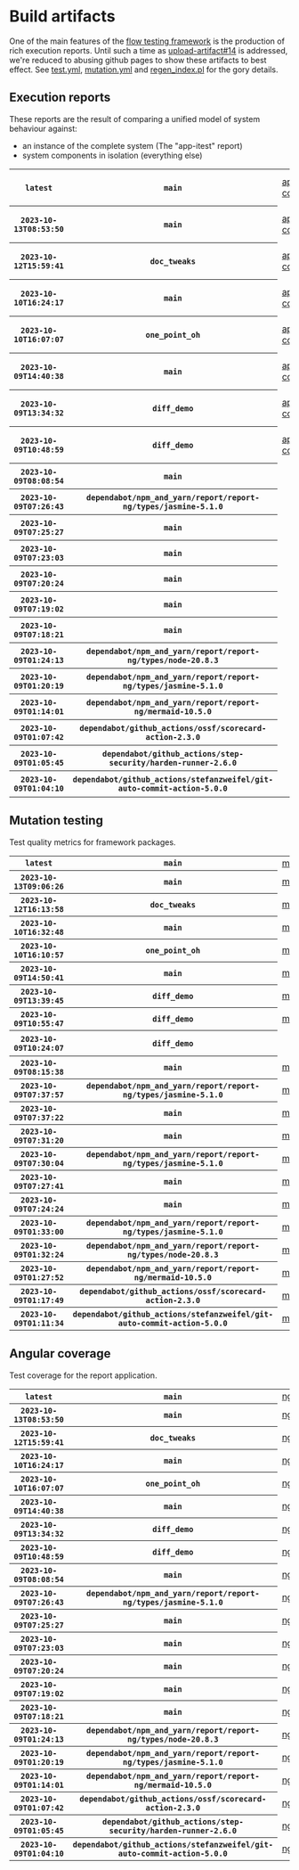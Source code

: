 # Build artifacts

One of the main features of the [flow testing framework](https://github.com/Mastercard/flow) is the production of rich execution reports.
Until such a time as [upload-artifact#14](https://github.com/actions/upload-artifact/issues/14) is addressed, we're reduced to abusing github pages to show these artifacts to best effect.
See [test.yml](https://github.com/Mastercard/flow/blob/main/.github/workflows/test.yml), [mutation.yml](https://github.com/Mastercard/flow/blob/main/.github/workflows/mutation.yml) and [regen_index.pl](https://github.com/Mastercard/flow/blob/pages/regen_index.pl) for the gory details.

## Execution reports

These reports are the result of comparing a unified model of system behaviour against:
 * an instance of the complete system (The "app-itest" report)
 * system components in isolation (everything else)

<!-- start:execution -->
<table>
	<tbody>
		<tr> <th><code>latest</code></th>
			 <th><code>main</code></th>
			<td><a href="execution/latest/app-core/target/mctf/latest/index.html">app-core</a></td>
			<td><a href="execution/latest/app-histogram/target/mctf/latest/index.html">app-histogram</a></td>
			<td><a href="execution/latest/app-itest/target/mctf/latest/index.html">app-itest</a></td>
			<td><a href="execution/latest/app-queue/target/mctf/latest/index.html">app-queue</a></td>
			<td><a href="execution/latest/app-store/target/mctf/latest/index.html">app-store</a></td>
			<td><a href="execution/latest/app-ui/target/mctf/latest/index.html">app-ui</a></td>
			<td><a href="execution/latest/app-web-ui/target/mctf/latest/index.html">app-web-ui</a></td>
			<td></td>
			<td></td>
			<td></td>
			<td></td>
			<td></td>
			<td></td>
			<td></td>
			<td></td>
		</tr>
		<tr> <th><code>2023-10-13T08:53:50</code></th>
			 <th><code>main</code></th>
			<td><a href="execution/1697187230/app-core/target/mctf/latest/index.html">app-core</a></td>
			<td><a href="execution/1697187230/app-histogram/target/mctf/latest/index.html">app-histogram</a></td>
			<td><a href="execution/1697187230/app-itest/target/mctf/latest/index.html">app-itest</a></td>
			<td><a href="execution/1697187230/app-queue/target/mctf/latest/index.html">app-queue</a></td>
			<td><a href="execution/1697187230/app-store/target/mctf/latest/index.html">app-store</a></td>
			<td><a href="execution/1697187230/app-ui/target/mctf/latest/index.html">app-ui</a></td>
			<td><a href="execution/1697187230/app-web-ui/target/mctf/latest/index.html">app-web-ui</a></td>
			<td></td>
			<td></td>
			<td></td>
			<td></td>
			<td></td>
			<td></td>
			<td></td>
			<td></td>
		</tr>
		<tr> <th><code>2023-10-12T15:59:41</code></th>
			 <th><code>doc_tweaks</code></th>
			<td><a href="execution/1697126381/app-core/target/mctf/latest/index.html">app-core</a></td>
			<td><a href="execution/1697126381/app-histogram/target/mctf/latest/index.html">app-histogram</a></td>
			<td><a href="execution/1697126381/app-itest/target/mctf/latest/index.html">app-itest</a></td>
			<td><a href="execution/1697126381/app-queue/target/mctf/latest/index.html">app-queue</a></td>
			<td><a href="execution/1697126381/app-store/target/mctf/latest/index.html">app-store</a></td>
			<td><a href="execution/1697126381/app-ui/target/mctf/latest/index.html">app-ui</a></td>
			<td><a href="execution/1697126381/app-web-ui/target/mctf/latest/index.html">app-web-ui</a></td>
			<td></td>
			<td></td>
			<td></td>
			<td></td>
			<td></td>
			<td></td>
			<td></td>
			<td></td>
		</tr>
		<tr> <th><code>2023-10-10T16:24:17</code></th>
			 <th><code>main</code></th>
			<td><a href="execution/1696955057/app-core/target/mctf/latest/index.html">app-core</a></td>
			<td><a href="execution/1696955057/app-histogram/target/mctf/latest/index.html">app-histogram</a></td>
			<td><a href="execution/1696955057/app-itest/target/mctf/latest/index.html">app-itest</a></td>
			<td><a href="execution/1696955057/app-queue/target/mctf/latest/index.html">app-queue</a></td>
			<td><a href="execution/1696955057/app-store/target/mctf/latest/index.html">app-store</a></td>
			<td><a href="execution/1696955057/app-ui/target/mctf/latest/index.html">app-ui</a></td>
			<td><a href="execution/1696955057/app-web-ui/target/mctf/latest/index.html">app-web-ui</a></td>
			<td></td>
			<td></td>
			<td></td>
			<td></td>
			<td></td>
			<td></td>
			<td></td>
			<td></td>
		</tr>
		<tr> <th><code>2023-10-10T16:07:07</code></th>
			 <th><code>one_point_oh</code></th>
			<td><a href="execution/1696954027/app-core/target/mctf/latest/index.html">app-core</a></td>
			<td><a href="execution/1696954027/app-histogram/target/mctf/latest/index.html">app-histogram</a></td>
			<td><a href="execution/1696954027/app-itest/target/mctf/latest/index.html">app-itest</a></td>
			<td><a href="execution/1696954027/app-queue/target/mctf/latest/index.html">app-queue</a></td>
			<td><a href="execution/1696954027/app-store/target/mctf/latest/index.html">app-store</a></td>
			<td><a href="execution/1696954027/app-ui/target/mctf/latest/index.html">app-ui</a></td>
			<td><a href="execution/1696954027/app-web-ui/target/mctf/latest/index.html">app-web-ui</a></td>
			<td></td>
			<td></td>
			<td></td>
			<td></td>
			<td></td>
			<td></td>
			<td></td>
			<td></td>
		</tr>
		<tr> <th><code>2023-10-09T14:40:38</code></th>
			 <th><code>main</code></th>
			<td><a href="execution/1696862438/app-core/target/mctf/latest/index.html">app-core</a></td>
			<td><a href="execution/1696862438/app-histogram/target/mctf/latest/index.html">app-histogram</a></td>
			<td><a href="execution/1696862438/app-itest/target/mctf/latest/index.html">app-itest</a></td>
			<td><a href="execution/1696862438/app-queue/target/mctf/latest/index.html">app-queue</a></td>
			<td><a href="execution/1696862438/app-store/target/mctf/latest/index.html">app-store</a></td>
			<td><a href="execution/1696862438/app-ui/target/mctf/latest/index.html">app-ui</a></td>
			<td><a href="execution/1696862438/app-web-ui/target/mctf/latest/index.html">app-web-ui</a></td>
			<td></td>
			<td></td>
			<td></td>
			<td></td>
			<td></td>
			<td></td>
			<td></td>
			<td></td>
		</tr>
		<tr> <th><code>2023-10-09T13:34:32</code></th>
			 <th><code>diff_demo</code></th>
			<td><a href="execution/1696858472/app-core/target/mctf/latest/index.html">app-core</a></td>
			<td><a href="execution/1696858472/app-histogram/target/mctf/latest/index.html">app-histogram</a></td>
			<td><a href="execution/1696858472/app-itest/target/mctf/latest/index.html">app-itest</a></td>
			<td><a href="execution/1696858472/app-queue/target/mctf/latest/index.html">app-queue</a></td>
			<td><a href="execution/1696858472/app-store/target/mctf/latest/index.html">app-store</a></td>
			<td><a href="execution/1696858472/app-ui/target/mctf/latest/index.html">app-ui</a></td>
			<td><a href="execution/1696858472/app-web-ui/target/mctf/latest/index.html">app-web-ui</a></td>
			<td></td>
			<td></td>
			<td></td>
			<td></td>
			<td></td>
			<td></td>
			<td></td>
			<td></td>
		</tr>
		<tr> <th><code>2023-10-09T10:48:59</code></th>
			 <th><code>diff_demo</code></th>
			<td><a href="execution/1696848539/app-core/target/mctf/latest/index.html">app-core</a></td>
			<td><a href="execution/1696848539/app-histogram/target/mctf/latest/index.html">app-histogram</a></td>
			<td><a href="execution/1696848539/app-itest/target/mctf/latest/index.html">app-itest</a></td>
			<td><a href="execution/1696848539/app-queue/target/mctf/latest/index.html">app-queue</a></td>
			<td><a href="execution/1696848539/app-store/target/mctf/latest/index.html">app-store</a></td>
			<td><a href="execution/1696848539/app-ui/target/mctf/latest/index.html">app-ui</a></td>
			<td><a href="execution/1696848539/app-web-ui/target/mctf/latest/index.html">app-web-ui</a></td>
			<td></td>
			<td></td>
			<td></td>
			<td></td>
			<td></td>
			<td></td>
			<td></td>
			<td></td>
		</tr>
		<tr> <th><code>2023-10-09T08:08:54</code></th>
			 <th><code>main</code></th>
			<td></td>
			<td></td>
			<td></td>
			<td></td>
			<td></td>
			<td></td>
			<td></td>
			<td><a href="execution/1696838934/assert/assert-core/target/mctf/latest/index.html">assert/assert-core</a></td>
			<td><a href="execution/1696838934/example/app-core/target/mctf/latest/index.html">example/app-core</a></td>
			<td><a href="execution/1696838934/example/app-histogram/target/mctf/latest/index.html">example/app-histogram</a></td>
			<td><a href="execution/1696838934/example/app-itest/target/mctf/latest/index.html">example/app-itest</a></td>
			<td><a href="execution/1696838934/example/app-queue/target/mctf/latest/index.html">example/app-queue</a></td>
			<td><a href="execution/1696838934/example/app-store/target/mctf/latest/index.html">example/app-store</a></td>
			<td><a href="execution/1696838934/example/app-ui/target/mctf/latest/index.html">example/app-ui</a></td>
			<td><a href="execution/1696838934/example/app-web-ui/target/mctf/latest/index.html">example/app-web-ui</a></td>
		</tr>
		<tr> <th><code>2023-10-09T07:26:43</code></th>
			 <th><code>dependabot/npm_and_yarn/report/report-ng/types/jasmine-5.1.0</code></th>
			<td></td>
			<td></td>
			<td></td>
			<td></td>
			<td></td>
			<td></td>
			<td></td>
			<td><a href="execution/1696836403/assert/assert-core/target/mctf/latest/index.html">assert/assert-core</a></td>
			<td><a href="execution/1696836403/example/app-core/target/mctf/latest/index.html">example/app-core</a></td>
			<td><a href="execution/1696836403/example/app-histogram/target/mctf/latest/index.html">example/app-histogram</a></td>
			<td><a href="execution/1696836403/example/app-itest/target/mctf/latest/index.html">example/app-itest</a></td>
			<td><a href="execution/1696836403/example/app-queue/target/mctf/latest/index.html">example/app-queue</a></td>
			<td><a href="execution/1696836403/example/app-store/target/mctf/latest/index.html">example/app-store</a></td>
			<td><a href="execution/1696836403/example/app-ui/target/mctf/latest/index.html">example/app-ui</a></td>
			<td><a href="execution/1696836403/example/app-web-ui/target/mctf/latest/index.html">example/app-web-ui</a></td>
		</tr>
		<tr> <th><code>2023-10-09T07:25:27</code></th>
			 <th><code>main</code></th>
			<td></td>
			<td></td>
			<td></td>
			<td></td>
			<td></td>
			<td></td>
			<td></td>
			<td><a href="execution/1696836327/assert/assert-core/target/mctf/latest/index.html">assert/assert-core</a></td>
			<td><a href="execution/1696836327/example/app-core/target/mctf/latest/index.html">example/app-core</a></td>
			<td><a href="execution/1696836327/example/app-histogram/target/mctf/latest/index.html">example/app-histogram</a></td>
			<td><a href="execution/1696836327/example/app-itest/target/mctf/latest/index.html">example/app-itest</a></td>
			<td><a href="execution/1696836327/example/app-queue/target/mctf/latest/index.html">example/app-queue</a></td>
			<td><a href="execution/1696836327/example/app-store/target/mctf/latest/index.html">example/app-store</a></td>
			<td><a href="execution/1696836327/example/app-ui/target/mctf/latest/index.html">example/app-ui</a></td>
			<td><a href="execution/1696836327/example/app-web-ui/target/mctf/latest/index.html">example/app-web-ui</a></td>
		</tr>
		<tr> <th><code>2023-10-09T07:23:03</code></th>
			 <th><code>main</code></th>
			<td></td>
			<td></td>
			<td></td>
			<td></td>
			<td></td>
			<td></td>
			<td></td>
			<td><a href="execution/1696836183/assert/assert-core/target/mctf/latest/index.html">assert/assert-core</a></td>
			<td><a href="execution/1696836183/example/app-core/target/mctf/latest/index.html">example/app-core</a></td>
			<td><a href="execution/1696836183/example/app-histogram/target/mctf/latest/index.html">example/app-histogram</a></td>
			<td><a href="execution/1696836183/example/app-itest/target/mctf/latest/index.html">example/app-itest</a></td>
			<td><a href="execution/1696836183/example/app-queue/target/mctf/latest/index.html">example/app-queue</a></td>
			<td><a href="execution/1696836183/example/app-store/target/mctf/latest/index.html">example/app-store</a></td>
			<td><a href="execution/1696836183/example/app-ui/target/mctf/latest/index.html">example/app-ui</a></td>
			<td><a href="execution/1696836183/example/app-web-ui/target/mctf/latest/index.html">example/app-web-ui</a></td>
		</tr>
		<tr> <th><code>2023-10-09T07:20:24</code></th>
			 <th><code>main</code></th>
			<td></td>
			<td></td>
			<td></td>
			<td></td>
			<td></td>
			<td></td>
			<td></td>
			<td><a href="execution/1696836024/assert/assert-core/target/mctf/latest/index.html">assert/assert-core</a></td>
			<td><a href="execution/1696836024/example/app-core/target/mctf/latest/index.html">example/app-core</a></td>
			<td><a href="execution/1696836024/example/app-histogram/target/mctf/latest/index.html">example/app-histogram</a></td>
			<td><a href="execution/1696836024/example/app-itest/target/mctf/latest/index.html">example/app-itest</a></td>
			<td><a href="execution/1696836024/example/app-queue/target/mctf/latest/index.html">example/app-queue</a></td>
			<td><a href="execution/1696836024/example/app-store/target/mctf/latest/index.html">example/app-store</a></td>
			<td><a href="execution/1696836024/example/app-ui/target/mctf/latest/index.html">example/app-ui</a></td>
			<td><a href="execution/1696836024/example/app-web-ui/target/mctf/latest/index.html">example/app-web-ui</a></td>
		</tr>
		<tr> <th><code>2023-10-09T07:19:02</code></th>
			 <th><code>main</code></th>
			<td></td>
			<td></td>
			<td></td>
			<td></td>
			<td></td>
			<td></td>
			<td></td>
			<td><a href="execution/1696835942/assert/assert-core/target/mctf/latest/index.html">assert/assert-core</a></td>
			<td><a href="execution/1696835942/example/app-core/target/mctf/latest/index.html">example/app-core</a></td>
			<td><a href="execution/1696835942/example/app-histogram/target/mctf/latest/index.html">example/app-histogram</a></td>
			<td><a href="execution/1696835942/example/app-itest/target/mctf/latest/index.html">example/app-itest</a></td>
			<td><a href="execution/1696835942/example/app-queue/target/mctf/latest/index.html">example/app-queue</a></td>
			<td><a href="execution/1696835942/example/app-store/target/mctf/latest/index.html">example/app-store</a></td>
			<td><a href="execution/1696835942/example/app-ui/target/mctf/latest/index.html">example/app-ui</a></td>
			<td><a href="execution/1696835942/example/app-web-ui/target/mctf/latest/index.html">example/app-web-ui</a></td>
		</tr>
		<tr> <th><code>2023-10-09T07:18:21</code></th>
			 <th><code>main</code></th>
			<td></td>
			<td></td>
			<td></td>
			<td></td>
			<td></td>
			<td></td>
			<td></td>
			<td><a href="execution/1696835901/assert/assert-core/target/mctf/latest/index.html">assert/assert-core</a></td>
			<td><a href="execution/1696835901/example/app-core/target/mctf/latest/index.html">example/app-core</a></td>
			<td><a href="execution/1696835901/example/app-histogram/target/mctf/latest/index.html">example/app-histogram</a></td>
			<td><a href="execution/1696835901/example/app-itest/target/mctf/latest/index.html">example/app-itest</a></td>
			<td><a href="execution/1696835901/example/app-queue/target/mctf/latest/index.html">example/app-queue</a></td>
			<td><a href="execution/1696835901/example/app-store/target/mctf/latest/index.html">example/app-store</a></td>
			<td><a href="execution/1696835901/example/app-ui/target/mctf/latest/index.html">example/app-ui</a></td>
			<td><a href="execution/1696835901/example/app-web-ui/target/mctf/latest/index.html">example/app-web-ui</a></td>
		</tr>
		<tr> <th><code>2023-10-09T01:24:13</code></th>
			 <th><code>dependabot/npm_and_yarn/report/report-ng/types/node-20.8.3</code></th>
			<td></td>
			<td></td>
			<td></td>
			<td></td>
			<td></td>
			<td></td>
			<td></td>
			<td><a href="execution/1696814653/assert/assert-core/target/mctf/latest/index.html">assert/assert-core</a></td>
			<td><a href="execution/1696814653/example/app-core/target/mctf/latest/index.html">example/app-core</a></td>
			<td><a href="execution/1696814653/example/app-histogram/target/mctf/latest/index.html">example/app-histogram</a></td>
			<td><a href="execution/1696814653/example/app-itest/target/mctf/latest/index.html">example/app-itest</a></td>
			<td><a href="execution/1696814653/example/app-queue/target/mctf/latest/index.html">example/app-queue</a></td>
			<td><a href="execution/1696814653/example/app-store/target/mctf/latest/index.html">example/app-store</a></td>
			<td><a href="execution/1696814653/example/app-ui/target/mctf/latest/index.html">example/app-ui</a></td>
			<td><a href="execution/1696814653/example/app-web-ui/target/mctf/latest/index.html">example/app-web-ui</a></td>
		</tr>
		<tr> <th><code>2023-10-09T01:20:19</code></th>
			 <th><code>dependabot/npm_and_yarn/report/report-ng/types/jasmine-5.1.0</code></th>
			<td></td>
			<td></td>
			<td></td>
			<td></td>
			<td></td>
			<td></td>
			<td></td>
			<td><a href="execution/1696814419/assert/assert-core/target/mctf/latest/index.html">assert/assert-core</a></td>
			<td><a href="execution/1696814419/example/app-core/target/mctf/latest/index.html">example/app-core</a></td>
			<td><a href="execution/1696814419/example/app-histogram/target/mctf/latest/index.html">example/app-histogram</a></td>
			<td><a href="execution/1696814419/example/app-itest/target/mctf/latest/index.html">example/app-itest</a></td>
			<td><a href="execution/1696814419/example/app-queue/target/mctf/latest/index.html">example/app-queue</a></td>
			<td><a href="execution/1696814419/example/app-store/target/mctf/latest/index.html">example/app-store</a></td>
			<td><a href="execution/1696814419/example/app-ui/target/mctf/latest/index.html">example/app-ui</a></td>
			<td><a href="execution/1696814419/example/app-web-ui/target/mctf/latest/index.html">example/app-web-ui</a></td>
		</tr>
		<tr> <th><code>2023-10-09T01:14:01</code></th>
			 <th><code>dependabot/npm_and_yarn/report/report-ng/mermaid-10.5.0</code></th>
			<td></td>
			<td></td>
			<td></td>
			<td></td>
			<td></td>
			<td></td>
			<td></td>
			<td><a href="execution/1696814041/assert/assert-core/target/mctf/latest/index.html">assert/assert-core</a></td>
			<td><a href="execution/1696814041/example/app-core/target/mctf/latest/index.html">example/app-core</a></td>
			<td><a href="execution/1696814041/example/app-histogram/target/mctf/latest/index.html">example/app-histogram</a></td>
			<td><a href="execution/1696814041/example/app-itest/target/mctf/latest/index.html">example/app-itest</a></td>
			<td><a href="execution/1696814041/example/app-queue/target/mctf/latest/index.html">example/app-queue</a></td>
			<td><a href="execution/1696814041/example/app-store/target/mctf/latest/index.html">example/app-store</a></td>
			<td><a href="execution/1696814041/example/app-ui/target/mctf/latest/index.html">example/app-ui</a></td>
			<td><a href="execution/1696814041/example/app-web-ui/target/mctf/latest/index.html">example/app-web-ui</a></td>
		</tr>
		<tr> <th><code>2023-10-09T01:07:42</code></th>
			 <th><code>dependabot/github_actions/ossf/scorecard-action-2.3.0</code></th>
			<td></td>
			<td></td>
			<td></td>
			<td></td>
			<td></td>
			<td></td>
			<td></td>
			<td><a href="execution/1696813662/assert/assert-core/target/mctf/latest/index.html">assert/assert-core</a></td>
			<td><a href="execution/1696813662/example/app-core/target/mctf/latest/index.html">example/app-core</a></td>
			<td><a href="execution/1696813662/example/app-histogram/target/mctf/latest/index.html">example/app-histogram</a></td>
			<td><a href="execution/1696813662/example/app-itest/target/mctf/latest/index.html">example/app-itest</a></td>
			<td><a href="execution/1696813662/example/app-queue/target/mctf/latest/index.html">example/app-queue</a></td>
			<td><a href="execution/1696813662/example/app-store/target/mctf/latest/index.html">example/app-store</a></td>
			<td><a href="execution/1696813662/example/app-ui/target/mctf/latest/index.html">example/app-ui</a></td>
			<td><a href="execution/1696813662/example/app-web-ui/target/mctf/latest/index.html">example/app-web-ui</a></td>
		</tr>
		<tr> <th><code>2023-10-09T01:05:45</code></th>
			 <th><code>dependabot/github_actions/step-security/harden-runner-2.6.0</code></th>
			<td></td>
			<td></td>
			<td></td>
			<td></td>
			<td></td>
			<td></td>
			<td></td>
			<td><a href="execution/1696813545/assert/assert-core/target/mctf/latest/index.html">assert/assert-core</a></td>
			<td><a href="execution/1696813545/example/app-core/target/mctf/latest/index.html">example/app-core</a></td>
			<td><a href="execution/1696813545/example/app-histogram/target/mctf/latest/index.html">example/app-histogram</a></td>
			<td><a href="execution/1696813545/example/app-itest/target/mctf/latest/index.html">example/app-itest</a></td>
			<td><a href="execution/1696813545/example/app-queue/target/mctf/latest/index.html">example/app-queue</a></td>
			<td><a href="execution/1696813545/example/app-store/target/mctf/latest/index.html">example/app-store</a></td>
			<td><a href="execution/1696813545/example/app-ui/target/mctf/latest/index.html">example/app-ui</a></td>
			<td><a href="execution/1696813545/example/app-web-ui/target/mctf/latest/index.html">example/app-web-ui</a></td>
		</tr>
		<tr> <th><code>2023-10-09T01:04:10</code></th>
			 <th><code>dependabot/github_actions/stefanzweifel/git-auto-commit-action-5.0.0</code></th>
			<td></td>
			<td></td>
			<td></td>
			<td></td>
			<td></td>
			<td></td>
			<td></td>
			<td><a href="execution/1696813450/assert/assert-core/target/mctf/latest/index.html">assert/assert-core</a></td>
			<td><a href="execution/1696813450/example/app-core/target/mctf/latest/index.html">example/app-core</a></td>
			<td><a href="execution/1696813450/example/app-histogram/target/mctf/latest/index.html">example/app-histogram</a></td>
			<td><a href="execution/1696813450/example/app-itest/target/mctf/latest/index.html">example/app-itest</a></td>
			<td><a href="execution/1696813450/example/app-queue/target/mctf/latest/index.html">example/app-queue</a></td>
			<td><a href="execution/1696813450/example/app-store/target/mctf/latest/index.html">example/app-store</a></td>
			<td><a href="execution/1696813450/example/app-ui/target/mctf/latest/index.html">example/app-ui</a></td>
			<td><a href="execution/1696813450/example/app-web-ui/target/mctf/latest/index.html">example/app-web-ui</a></td>
		</tr>
	</tbody>
</table>
<!-- end:execution -->

## Mutation testing

Test quality metrics for framework packages.

<!-- start:mutation -->
<table>
	<tbody>
		<tr> <th><code>latest</code></th>
			 <th><code>main</code></th>
			<td><a href="mutation/latest/mutation_report/index.html">mutation</a></td>
			<td></td>
			<td></td>
			<td></td>
			<td></td>
			<td></td>
			<td></td>
			<td></td>
			<td></td>
			<td></td>
			<td></td>
			<td></td>
			<td></td>
			<td></td>
			<td></td>
		</tr>
		<tr> <th><code>2023-10-13T09:06:26</code></th>
			 <th><code>main</code></th>
			<td><a href="mutation/1697187986/mutation_report/index.html">mutation</a></td>
			<td></td>
			<td></td>
			<td></td>
			<td></td>
			<td></td>
			<td></td>
			<td></td>
			<td></td>
			<td></td>
			<td></td>
			<td></td>
			<td></td>
			<td></td>
			<td></td>
		</tr>
		<tr> <th><code>2023-10-12T16:13:58</code></th>
			 <th><code>doc_tweaks</code></th>
			<td><a href="mutation/1697127238/mutation_report/index.html">mutation</a></td>
			<td></td>
			<td></td>
			<td></td>
			<td></td>
			<td></td>
			<td></td>
			<td></td>
			<td></td>
			<td></td>
			<td></td>
			<td></td>
			<td></td>
			<td></td>
			<td></td>
		</tr>
		<tr> <th><code>2023-10-10T16:32:48</code></th>
			 <th><code>main</code></th>
			<td><a href="mutation/1696955568/mutation_report/index.html">mutation</a></td>
			<td></td>
			<td></td>
			<td></td>
			<td></td>
			<td></td>
			<td></td>
			<td></td>
			<td></td>
			<td></td>
			<td></td>
			<td></td>
			<td></td>
			<td></td>
			<td></td>
		</tr>
		<tr> <th><code>2023-10-10T16:10:57</code></th>
			 <th><code>one_point_oh</code></th>
			<td><a href="mutation/1696954257/mutation_report/index.html">mutation</a></td>
			<td></td>
			<td></td>
			<td></td>
			<td></td>
			<td></td>
			<td></td>
			<td></td>
			<td></td>
			<td></td>
			<td></td>
			<td></td>
			<td></td>
			<td></td>
			<td></td>
		</tr>
		<tr> <th><code>2023-10-09T14:50:41</code></th>
			 <th><code>main</code></th>
			<td><a href="mutation/1696863041/mutation_report/index.html">mutation</a></td>
			<td></td>
			<td></td>
			<td></td>
			<td></td>
			<td></td>
			<td></td>
			<td></td>
			<td></td>
			<td></td>
			<td></td>
			<td></td>
			<td></td>
			<td></td>
			<td></td>
		</tr>
		<tr> <th><code>2023-10-09T13:39:45</code></th>
			 <th><code>diff_demo</code></th>
			<td><a href="mutation/1696858785/mutation_report/index.html">mutation</a></td>
			<td></td>
			<td></td>
			<td></td>
			<td></td>
			<td></td>
			<td></td>
			<td></td>
			<td></td>
			<td></td>
			<td></td>
			<td></td>
			<td></td>
			<td></td>
			<td></td>
		</tr>
		<tr> <th><code>2023-10-09T10:55:47</code></th>
			 <th><code>diff_demo</code></th>
			<td><a href="mutation/1696848947/mutation_report/index.html">mutation</a></td>
			<td></td>
			<td></td>
			<td></td>
			<td></td>
			<td></td>
			<td></td>
			<td></td>
			<td></td>
			<td></td>
			<td></td>
			<td></td>
			<td></td>
			<td></td>
			<td></td>
		</tr>
		<tr> <th><code>2023-10-09T10:24:07</code></th>
			 <th><code>diff_demo</code></th>
			<td></td>
			<td><a href="mutation/1696847047/mutation_report/index.html">mutation_report</a></td>
			<td><a href="mutation/1696847047/project_mutation_reports/api/target/pit-reports/index.html">project_mutation_reports/api/target/pit-reports</a></td>
			<td><a href="mutation/1696847047/project_mutation_reports/builder/target/pit-reports/index.html">project_mutation_reports/builder/target/pit-reports</a></td>
			<td><a href="mutation/1696847047/project_mutation_reports/message/message-core/target/pit-reports/index.html">project_mutation_reports/message/message-core/target/pit-reports</a></td>
			<td><a href="mutation/1696847047/project_mutation_reports/message/message-http/target/pit-reports/index.html">project_mutation_reports/message/message-http/target/pit-reports</a></td>
			<td><a href="mutation/1696847047/project_mutation_reports/message/message-json/target/pit-reports/index.html">project_mutation_reports/message/message-json/target/pit-reports</a></td>
			<td><a href="mutation/1696847047/project_mutation_reports/message/message-sql/target/pit-reports/index.html">project_mutation_reports/message/message-sql/target/pit-reports</a></td>
			<td><a href="mutation/1696847047/project_mutation_reports/message/message-text/target/pit-reports/index.html">project_mutation_reports/message/message-text/target/pit-reports</a></td>
			<td><a href="mutation/1696847047/project_mutation_reports/message/message-web/target/pit-reports/index.html">project_mutation_reports/message/message-web/target/pit-reports</a></td>
			<td><a href="mutation/1696847047/project_mutation_reports/message/message-xml/target/pit-reports/index.html">project_mutation_reports/message/message-xml/target/pit-reports</a></td>
			<td><a href="mutation/1696847047/project_mutation_reports/model/target/pit-reports/index.html">project_mutation_reports/model/target/pit-reports</a></td>
			<td><a href="mutation/1696847047/project_mutation_reports/report/report-core/target/pit-reports/index.html">project_mutation_reports/report/report-core/target/pit-reports</a></td>
			<td><a href="mutation/1696847047/project_mutation_reports/validation/validation-core/target/pit-reports/index.html">project_mutation_reports/validation/validation-core/target/pit-reports</a></td>
			<td><a href="mutation/1696847047/project_mutation_reports/validation/validation-junit5/target/pit-reports/index.html">project_mutation_reports/validation/validation-junit5/target/pit-reports</a></td>
		</tr>
		<tr> <th><code>2023-10-09T08:15:38</code></th>
			 <th><code>main</code></th>
			<td><a href="mutation/1696839338/mutation_report/index.html">mutation</a></td>
			<td></td>
			<td></td>
			<td></td>
			<td></td>
			<td></td>
			<td></td>
			<td></td>
			<td></td>
			<td></td>
			<td></td>
			<td></td>
			<td></td>
			<td></td>
			<td></td>
		</tr>
		<tr> <th><code>2023-10-09T07:37:57</code></th>
			 <th><code>dependabot/npm_and_yarn/report/report-ng/types/jasmine-5.1.0</code></th>
			<td><a href="mutation/1696837077/mutation_report/index.html">mutation</a></td>
			<td></td>
			<td></td>
			<td></td>
			<td></td>
			<td></td>
			<td></td>
			<td></td>
			<td></td>
			<td></td>
			<td></td>
			<td></td>
			<td></td>
			<td></td>
			<td></td>
		</tr>
		<tr> <th><code>2023-10-09T07:37:22</code></th>
			 <th><code>main</code></th>
			<td><a href="mutation/1696837042/mutation_report/index.html">mutation</a></td>
			<td></td>
			<td></td>
			<td></td>
			<td></td>
			<td></td>
			<td></td>
			<td></td>
			<td></td>
			<td></td>
			<td></td>
			<td></td>
			<td></td>
			<td></td>
			<td></td>
		</tr>
		<tr> <th><code>2023-10-09T07:31:20</code></th>
			 <th><code>main</code></th>
			<td><a href="mutation/1696836680/mutation_report/index.html">mutation</a></td>
			<td></td>
			<td></td>
			<td></td>
			<td></td>
			<td></td>
			<td></td>
			<td></td>
			<td></td>
			<td></td>
			<td></td>
			<td></td>
			<td></td>
			<td></td>
			<td></td>
		</tr>
		<tr> <th><code>2023-10-09T07:30:04</code></th>
			 <th><code>dependabot/npm_and_yarn/report/report-ng/types/jasmine-5.1.0</code></th>
			<td><a href="mutation/1696836604/mutation_report/index.html">mutation</a></td>
			<td></td>
			<td></td>
			<td></td>
			<td></td>
			<td></td>
			<td></td>
			<td></td>
			<td></td>
			<td></td>
			<td></td>
			<td></td>
			<td></td>
			<td></td>
			<td></td>
		</tr>
		<tr> <th><code>2023-10-09T07:27:41</code></th>
			 <th><code>main</code></th>
			<td><a href="mutation/1696836461/mutation_report/index.html">mutation</a></td>
			<td></td>
			<td></td>
			<td></td>
			<td></td>
			<td></td>
			<td></td>
			<td></td>
			<td></td>
			<td></td>
			<td></td>
			<td></td>
			<td></td>
			<td></td>
			<td></td>
		</tr>
		<tr> <th><code>2023-10-09T07:24:24</code></th>
			 <th><code>main</code></th>
			<td><a href="mutation/1696836264/mutation_report/index.html">mutation</a></td>
			<td></td>
			<td></td>
			<td></td>
			<td></td>
			<td></td>
			<td></td>
			<td></td>
			<td></td>
			<td></td>
			<td></td>
			<td></td>
			<td></td>
			<td></td>
			<td></td>
		</tr>
		<tr> <th><code>2023-10-09T01:33:00</code></th>
			 <th><code>dependabot/npm_and_yarn/report/report-ng/types/jasmine-5.1.0</code></th>
			<td><a href="mutation/1696815180/mutation_report/index.html">mutation</a></td>
			<td></td>
			<td></td>
			<td></td>
			<td></td>
			<td></td>
			<td></td>
			<td></td>
			<td></td>
			<td></td>
			<td></td>
			<td></td>
			<td></td>
			<td></td>
			<td></td>
		</tr>
		<tr> <th><code>2023-10-09T01:32:24</code></th>
			 <th><code>dependabot/npm_and_yarn/report/report-ng/types/node-20.8.3</code></th>
			<td><a href="mutation/1696815144/mutation_report/index.html">mutation</a></td>
			<td></td>
			<td></td>
			<td></td>
			<td></td>
			<td></td>
			<td></td>
			<td></td>
			<td></td>
			<td></td>
			<td></td>
			<td></td>
			<td></td>
			<td></td>
			<td></td>
		</tr>
		<tr> <th><code>2023-10-09T01:27:52</code></th>
			 <th><code>dependabot/npm_and_yarn/report/report-ng/mermaid-10.5.0</code></th>
			<td><a href="mutation/1696814872/mutation_report/index.html">mutation</a></td>
			<td></td>
			<td></td>
			<td></td>
			<td></td>
			<td></td>
			<td></td>
			<td></td>
			<td></td>
			<td></td>
			<td></td>
			<td></td>
			<td></td>
			<td></td>
			<td></td>
		</tr>
		<tr> <th><code>2023-10-09T01:17:49</code></th>
			 <th><code>dependabot/github_actions/ossf/scorecard-action-2.3.0</code></th>
			<td><a href="mutation/1696814269/mutation_report/index.html">mutation</a></td>
			<td></td>
			<td></td>
			<td></td>
			<td></td>
			<td></td>
			<td></td>
			<td></td>
			<td></td>
			<td></td>
			<td></td>
			<td></td>
			<td></td>
			<td></td>
			<td></td>
		</tr>
		<tr> <th><code>2023-10-09T01:11:34</code></th>
			 <th><code>dependabot/github_actions/stefanzweifel/git-auto-commit-action-5.0.0</code></th>
			<td><a href="mutation/1696813894/mutation_report/index.html">mutation</a></td>
			<td></td>
			<td></td>
			<td></td>
			<td></td>
			<td></td>
			<td></td>
			<td></td>
			<td></td>
			<td></td>
			<td></td>
			<td></td>
			<td></td>
			<td></td>
			<td></td>
		</tr>
	</tbody>
</table>
<!-- end:mutation -->

## Angular coverage

Test coverage for the report application.

<!-- start:ng_coverage -->
<table>
	<tbody>
		<tr> <th><code>latest</code></th>
			 <th><code>main</code></th>
			<td><a href="ng_coverage/latest/report/index.html">ng_coverage</a></td>
		</tr>
		<tr> <th><code>2023-10-13T08:53:50</code></th>
			 <th><code>main</code></th>
			<td><a href="ng_coverage/1697187230/report/index.html">ng_coverage</a></td>
		</tr>
		<tr> <th><code>2023-10-12T15:59:41</code></th>
			 <th><code>doc_tweaks</code></th>
			<td><a href="ng_coverage/1697126381/report/index.html">ng_coverage</a></td>
		</tr>
		<tr> <th><code>2023-10-10T16:24:17</code></th>
			 <th><code>main</code></th>
			<td><a href="ng_coverage/1696955057/report/index.html">ng_coverage</a></td>
		</tr>
		<tr> <th><code>2023-10-10T16:07:07</code></th>
			 <th><code>one_point_oh</code></th>
			<td><a href="ng_coverage/1696954027/report/index.html">ng_coverage</a></td>
		</tr>
		<tr> <th><code>2023-10-09T14:40:38</code></th>
			 <th><code>main</code></th>
			<td><a href="ng_coverage/1696862438/report/index.html">ng_coverage</a></td>
		</tr>
		<tr> <th><code>2023-10-09T13:34:32</code></th>
			 <th><code>diff_demo</code></th>
			<td><a href="ng_coverage/1696858472/report/index.html">ng_coverage</a></td>
		</tr>
		<tr> <th><code>2023-10-09T10:48:59</code></th>
			 <th><code>diff_demo</code></th>
			<td><a href="ng_coverage/1696848539/report/index.html">ng_coverage</a></td>
		</tr>
		<tr> <th><code>2023-10-09T08:08:54</code></th>
			 <th><code>main</code></th>
			<td><a href="ng_coverage/1696838934/report/index.html">ng_coverage</a></td>
		</tr>
		<tr> <th><code>2023-10-09T07:26:43</code></th>
			 <th><code>dependabot/npm_and_yarn/report/report-ng/types/jasmine-5.1.0</code></th>
			<td><a href="ng_coverage/1696836403/report/index.html">ng_coverage</a></td>
		</tr>
		<tr> <th><code>2023-10-09T07:25:27</code></th>
			 <th><code>main</code></th>
			<td><a href="ng_coverage/1696836327/report/index.html">ng_coverage</a></td>
		</tr>
		<tr> <th><code>2023-10-09T07:23:03</code></th>
			 <th><code>main</code></th>
			<td><a href="ng_coverage/1696836183/report/index.html">ng_coverage</a></td>
		</tr>
		<tr> <th><code>2023-10-09T07:20:24</code></th>
			 <th><code>main</code></th>
			<td><a href="ng_coverage/1696836024/report/index.html">ng_coverage</a></td>
		</tr>
		<tr> <th><code>2023-10-09T07:19:02</code></th>
			 <th><code>main</code></th>
			<td><a href="ng_coverage/1696835942/report/index.html">ng_coverage</a></td>
		</tr>
		<tr> <th><code>2023-10-09T07:18:21</code></th>
			 <th><code>main</code></th>
			<td><a href="ng_coverage/1696835901/report/index.html">ng_coverage</a></td>
		</tr>
		<tr> <th><code>2023-10-09T01:24:13</code></th>
			 <th><code>dependabot/npm_and_yarn/report/report-ng/types/node-20.8.3</code></th>
			<td><a href="ng_coverage/1696814653/report/index.html">ng_coverage</a></td>
		</tr>
		<tr> <th><code>2023-10-09T01:20:19</code></th>
			 <th><code>dependabot/npm_and_yarn/report/report-ng/types/jasmine-5.1.0</code></th>
			<td><a href="ng_coverage/1696814419/report/index.html">ng_coverage</a></td>
		</tr>
		<tr> <th><code>2023-10-09T01:14:01</code></th>
			 <th><code>dependabot/npm_and_yarn/report/report-ng/mermaid-10.5.0</code></th>
			<td><a href="ng_coverage/1696814041/report/index.html">ng_coverage</a></td>
		</tr>
		<tr> <th><code>2023-10-09T01:07:42</code></th>
			 <th><code>dependabot/github_actions/ossf/scorecard-action-2.3.0</code></th>
			<td><a href="ng_coverage/1696813662/report/index.html">ng_coverage</a></td>
		</tr>
		<tr> <th><code>2023-10-09T01:05:45</code></th>
			 <th><code>dependabot/github_actions/step-security/harden-runner-2.6.0</code></th>
			<td><a href="ng_coverage/1696813545/report/index.html">ng_coverage</a></td>
		</tr>
		<tr> <th><code>2023-10-09T01:04:10</code></th>
			 <th><code>dependabot/github_actions/stefanzweifel/git-auto-commit-action-5.0.0</code></th>
			<td><a href="ng_coverage/1696813450/report/index.html">ng_coverage</a></td>
		</tr>
	</tbody>
</table>
<!-- end:ng_coverage -->